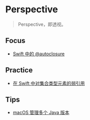 # Perspective

> Perspective，即透视。

## Focus

- [Swift 中的 @autoclosure](Posts/Focus/Swift_Autoclosure)

## Practice

- [在 Swift 中对集合类型元素的弱引用](Posts/Practice/Weakly_Collections)

## Tips

- [macOS 管理多个 Java 版本](Posts/Tips/Java_Multiple_Versions)